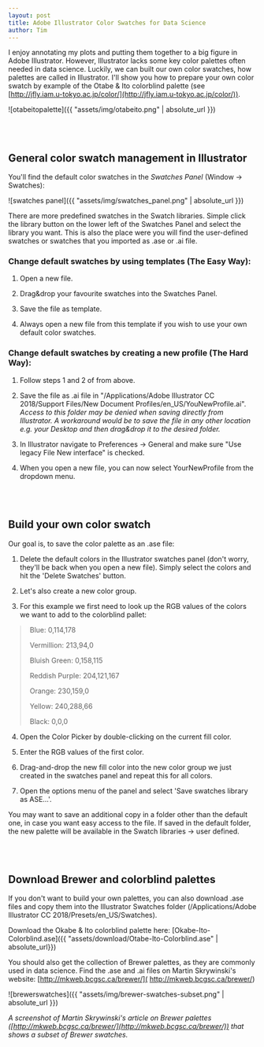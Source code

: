 ```yaml
---
layout: post
title: Adobe Illustrator Color Swatches for Data Science
author: Tim
---
```


I enjoy annotating my plots and putting them together to a big figure in Adobe Illustrator. However, Illustrator lacks some key color palettes often needed in data science. Luckily, we can built our own color swatches, how palettes are called in Illustrator. I'll show you how to prepare your own color swatch by example of the Otabe & Ito colorblind palette (see [http://jfly.iam.u-tokyo.ac.jp/color/](http://jfly.iam.u-tokyo.ac.jp/color/)).

![otabeitopalette]({{ "assets/img/otabeito.png" | absolute_url }})

<br><br>

## General color swatch management in Illustrator

You'll find the default color swatches in the *Swatches Panel* (Window -> Swatches):

![swatches panel]({{ "assets/img/swatches_panel.png" | absolute_url }})

There are more predefined swatches in the Swatch libraries. Simple click the library button on the lower left of the Swatches Panel and select the library you want. This is also the place were you will find the user-defined swatches or swatches that you imported as .ase or .ai file.   

   

### Change default swatches by using templates (The Easy Way):

1. Open a new file.

2. Drag&drop your favourite swatches into the Swatches Panel.

3. Save the file as template.

4. Always open a new file from this template if you wish to use your own default color swatches.

### Change default swatches by creating a new profile (The Hard Way):

1. Follow steps 1 and 2 of from above.

2. Save the file as .ai file in "/Applications/Adobe Illustrator CC 2018/Support Files/New Document Profiles/en_US/YouNewProfile.ai". *Access to this folder may be denied when saving directly from Illustrator. A workaround would be to save the file in any other location e.g. your Desktop and then drag&drop it to the desired folder.*

3. In Illustrator navigate to Preferences -> General and make sure "Use legacy File New interface" is checked.

4. When you open a new file, you can now select YourNewProfile from the dropdown menu.

   <br><br>

## Build your own color swatch

Our goal is, to save the color palette as an .ase file:

1. Delete the default colors in the Illustrator swatches panel (don't worry, they'll be back when you open a new file). Simply select the colors and hit the 'Delete Swatches' button.   

2. Let's also create a new color group.   

3. For this example we first need to look up the RGB values of the colors we want to add to the colorblind pallet:

> ​	Blue: 0,114,178
>
> ​	Vermillion: 213,94,0
>
> ​	Bluish Green: 0,158,115
>
> ​	Reddish Purple: 204,121,167
>
> ​	Orange: 230,159,0
>
> ​	Yellow: 240,288,66
>
> ​	Black: 0,0,0

4. Open the Color Picker by double-clicking on the current fill color.

5. Enter the RGB values of the first color.

6. Drag-and-drop the new fill color into the new color group we just created in the swatches panel and repeat this for all colors.

7. Open the options menu of the panel and select 'Save swatches library as ASE...'.

You may want to save an additional copy in a folder other than the default one, in case you want easy access to the file. If saved in the default folder, the new palette will be available in the Swatch libraries -> user defined.

<br><br>

## Download Brewer and colorblind palettes

If you don't want to build your own palettes, you can also download .ase files and copy them into the Illustrator Swatches folder (/Applications/Adobe Illustrator CC 2018/Presets/en_US/Swatches).

Download the Okabe & Ito colorblind palette here: [Okabe-Ito-Colorblind.ase]({{ "assets/download/Otabe-Ito-Colorblind.ase" | absolute_url}})

You should also get the collection of Brewer palettes, as they are commonly used in data science. Find the .ase and .ai files on Martin Skrywinski's website: [http://mkweb.bcgsc.ca/brewer/]( http://mkweb.bcgsc.ca/brewer/)

![brewerswatches]({{ "assets/img/brewer-swatches-subset.png" | absolute_url }}) 

*A screenshot of Martin Skrywinski's article on Brewer palettes  ([http://mkweb.bcgsc.ca/brewer/](http://mkweb.bcgsc.ca/brewer/)) that shows a subset of Brewer swatches.*